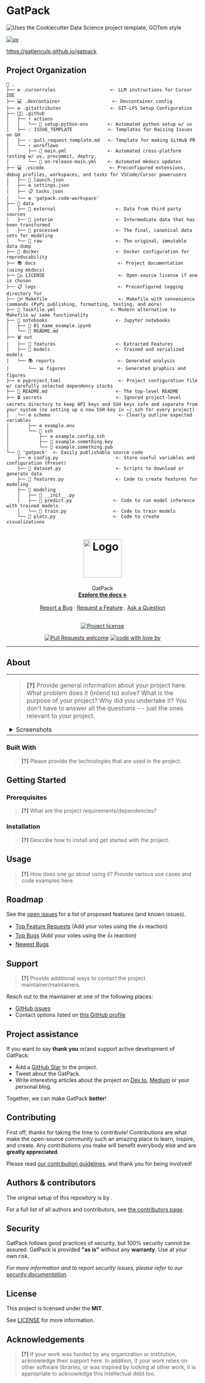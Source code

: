# GatPack

![Uses the Cookiecutter Data Science project template, GOTem style](https://img.shields.io/badge/GOTem-Project%20Instance-328F97?logo=cookiecutter)

<!-- ![PyPI - Version](https://img.shields.io/pypi/v/gatlens-opinionated-template?style=flat) -->

<!-- [![tests](https://github.com/GatlenCulp/gatlens-opinionated-template/actions/workflows/tests.yml/badge.svg)](https://github.com/GatlenCulp/gatlens-opinionated-template/actions/workflows/tests.yml)  -->

<!-- ![GitHub stars](https://img.shields.io/github/stars/gatlenculp/homebrew-vivaria?style=social) -->


[![uv](https://img.shields.io/endpoint?url=https://raw.githubusercontent.com/astral-sh/uv/main/assets/badge/v0.json)](https://github.com/astral-sh/uv)


<!-- TODO: Make this update to user's GitHub. -->

https://gatlenculp.github.io/gatpack

## Project Organization



```
📁 .
├── ⚙️ .cursorrules                    <- LLM instructions for Cursor IDE
├── 💻 .devcontainer                   <- Devcontainer config
├── ⚙️ .gitattributes                  <- GIT-LFS Setup Configuration
├── 🧑‍💻 .github
│   ├── ⚡️ actions
│   │   └── 📁 setup-python-env       <- Automated python setup w/ uv
│   ├── 💡 ISSUE_TEMPLATE             <- Templates for Raising Issues on GH
│   ├── 💡 pull_request_template.md   <- Template for making GitHub PR
│   └── ⚡️ workflows                  
│       ├── 🚀 main.yml               <- Automated cross-platform testing w/ uv, precommit, deptry, 
│       └── 🚀 on-release-main.yml    <- Automated mkdocs updates
├── 💻 .vscode                        <- Preconfigured extensions, debug profiles, workspaces, and tasks for VSCode/Cursor powerusers
│   ├── 🚀 launch.json
│   ├── ⚙️ settings.json
│   ├── 📋 tasks.json
│   └── ⚙️ 'gatpack.code-workspace'
├── 📁 data
│   ├── 📁 external                      <- Data from third party sources
│   ├── 📁 interim                       <- Intermediate data that has been transformed
│   ├── 📁 processed                     <- The final, canonical data sets for modeling
│   └── 📁 raw                           <- The original, immutable data dump
├── 🐳 docker                            <- Docker configuration for reproducability
├── 📚 docs                              <- Project documentation (using mkdocs)
├── 👩‍⚖️ LICENSE                           <- Open-source license if one is chosen
├── 📋 logs                              <- Preconfigured logging directory for
├── 👷‍♂️ Makefile                          <- Makefile with convenience commands (PyPi publishing, formatting, testing, and more)
├── 🚀 Taskfile.yml                    <- Modern alternative to Makefile w/ same functionality
├── 📁 notebooks                         <- Jupyter notebooks
│   ├── 📓 01_name_example.ipynb
│   └── 📰 README.md
├── 🗑️ out
│   ├── 📁 features                      <- Extracted Features
│   ├── 📁 models                        <- Trained and serialized models
│   └── 📚 reports                       <- Generated analysis
│       └── 📊 figures                   <- Generated graphics and figures
├── ⚙️ pyproject.toml                     <- Project configuration file w/ carefully selected dependency stacks
├── 📰 README.md                         <- The top-level README
├── 🔒 secrets                           <- Ignored project-level secrets directory to keep API keys and SSH keys safe and separate from your system (no setting up a new SSH-key in ~/.ssh for every project)
│   └── ⚙️ schema                         <- Clearly outline expected variables
│       ├── ⚙️ example.env
│       └── 🔑 ssh
│           ├── ⚙️ example.config.ssh
│           ├── 🔑 example.something.key
│           └── 🔑 example.something.pub
└── 🚰 'gatpack'  <- Easily publishable source code
    ├── ⚙️ config.py                     <- Store useful variables and configuration (Preset)
    ├── 🐍 dataset.py                    <- Scripts to download or generate data
    ├── 🐍 features.py                   <- Code to create features for modeling
    ├── 📁 modeling
    │   ├── 🐍 __init__.py
    │   ├── 🐍 predict.py               <- Code to run model inference with trained models
    │   └── 🐍 train.py                 <- Code to train models
    └── 🐍 plots.py                     <- Code to create visualizations
```

<h1 align="center">
  <a href="https://github.com//gatpack">
    <!-- Please provide path to your logo here -->
    <img src="docs/images/logo.svg" alt="Logo" width="100" height="100">
  </a>
</h1>

<div align="center">
  GatPack
  <br />
  <a href="#about"><strong>Explore the docs »</strong></a>
  <br />
  <br />
  <a href="https://github.com/GatlenCulp/gatpack/issues/new?assignees=&labels=bug&template=01_BUG_REPORT.md&title=bug%3A+">Report a Bug</a>
  ·
  <a href="https://github.com/GatlenCulp/gatpack/issues/new?assignees=&labels=enhancement&template=02_FEATURE_REQUEST.md&title=feat%3A+">Request a Feature</a>
  .
  <a href="https://github.com//gatpack/issues/new?assignees=&labels=question&template=04_SUPPORT_QUESTION.md&title=support%3A+">Ask a Question</a>
</div>


<div align="center">
<br />

[![Project license](https://img.shields.io/github/license/GatlenCulp/.svg?style=flat-square)](LICENSE)

[![Pull Requests welcome](https://img.shields.io/badge/PRs-welcome-ff69b4.svg?style=flat-square)](https://github.com/GatlenCulp/gatpack/issues?q=is%3Aissue+is%3Aopen+label%3A%22help+wanted%22)
[![code with love by ](https://img.shields.io/badge/%3C%2F%3E%20with%20%E2%99%A5%20by-}}cookiecutter._github_username}}-ff1414.svg?style=flat-square)](https://github.com/GatlenCulp)

</div>



______________________________________________________________________

## About



<table><tr><td>

> **[?]**
> Provide general information about your project here.
> What problem does it (intend to) solve?
> What is the purpose of your project?
> Why did you undertake it?
> You don't have to answer all the questions -- just the ones relevant to your project.

<details>
<summary>Screenshots</summary>
<br>

> **[?]**
> Please provide your screenshots here.

|                               Home Page                               |                               Login Page                               |
| :-------------------------------------------------------------------: | :--------------------------------------------------------------------: |
| <img src="docs/images/screenshot.png" title="Home Page" width="100%"> | <img src="docs/images/screenshot.png" title="Login Page" width="100%"> |

</details>

</td></tr></table>

### Built With

> **[?]**
> Please provide the technologies that are used in the project.

## Getting Started

### Prerequisites

> **[?]**
> What are the project requirements/dependencies?

### Installation

> **[?]**
> Describe how to install and get started with the project.

## Usage

> **[?]**
> How does one go about using it?
> Provide various use cases and code examples here.

## Roadmap

See the [open issues](https://github.com/GatlenCulp/gatpack/issues) for a list of proposed features (and known issues).

- [Top Feature Requests](https://github.com/GatlenCulp/gatpack/issues?q=label%3Aenhancement+is%3Aopen+sort%3Areactions-%2B1-desc) (Add your votes using the 👍 reaction)
- [Top Bugs](https://github.com/GatlenCulp/gatpack/issues?q=is%3Aissue+is%3Aopen+label%3Abug+sort%3Areactions-%2B1-desc) (Add your votes using the 👍 reaction)
- [Newest Bugs](https://github.com/GatlenCulp/gatpack/issues?q=is%3Aopen+is%3Aissue+label%3Abug)

## Support

> **[?]**
> Provide additional ways to contact the project maintainer/maintainers.

Reach out to the maintainer at one of the following places:

- [GitHub issues](https://github.com/GatlenCulp/gatpack/issues/new?assignees=&labels=question&template=04_SUPPORT_QUESTION.md&title=support%3A+)
- Contact options listed on [this GitHub profile](https://github.com/GatlenCulp)

## Project assistance

If you want to say **thank you** or/and support active development of GatPack:

- Add a [GitHub Star](https://github.com/GatlenCulp/gatpack) to the project.
- Tweet about the GatPack.
- Write interesting articles about the project on [Dev.to](https://dev.to/), [Medium](https://medium.com/) or your personal blog.

Together, we can make GatPack **better**!


## Contributing

First off, thanks for taking the time to contribute! Contributions are what make the open-source community such an amazing place to learn, inspire, and create. Any contributions you make will benefit everybody else and are **greatly appreciated**.


Please read [our contribution guidelines](docs/CONTRIBUTING.md), and thank you for being involved!

## Authors & contributors

The original setup of this repository is by [](https://github.com/GatlenCulp).

For a full list of all authors and contributors, see [the contributors page](https://github.com/GatlenCulp/gatpack/contributors).

## Security

GatPack follows good practices of security, but 100% security cannot be assured.
GatPack is provided **"as is"** without any **warranty**. Use at your own risk.

_For more information and to report security issues, please refer to our [security documentation](docs/SECURITY.md)._

## License

This project is licensed under the **MIT**.

See [LICENSE](LICENSE) for more information.

## Acknowledgements

> **[?]**
> If your work was funded by any organization or institution, acknowledge their support here.
> In addition, if your work relies on other software libraries, or was inspired by looking at other work, it is appropriate to acknowledge this intellectual debt too.
> 
